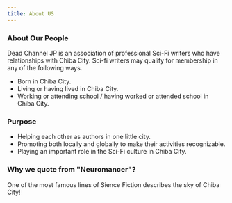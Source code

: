 ```yaml
---
title: About US
---
```


### About Our People

<!--
DCJPは日本国千葉県千葉市に縁のあるプロSF作家の協会です。参加している作家は以下のいずれかの要件を満たしています。
-->

Dead Channel JP is an association of professional Sci-Fi writers who have relationships with Chiba City.
Sci-fi writers may qualify for membership in any of the following ways.

<!--
・千葉市出身である。
・在住もしくは住んでいたことがある。
・通勤、あるいは通学をしている／していた。
-->

- Born in Chiba City.
- Living or having lived in Chiba City.
- Working or attending school / having worked or attended school in Chiba City.

### Purpose

<!--
・地縁のある作家の相互扶助を促進する。
・参加している作家の情報を国内・海外双方に発信し、その活動の認知に努める。
-->

- Helping each other as authors in one little city.
- Promoting both locally and globally to make their activities recognizable.
- Playing an important role in the Sci-Fi culture in Chiba City.

### Why we quote from "Neuromancer"?

One of the most famous lines of Sience Fiction describes the sky of Chiba City!
